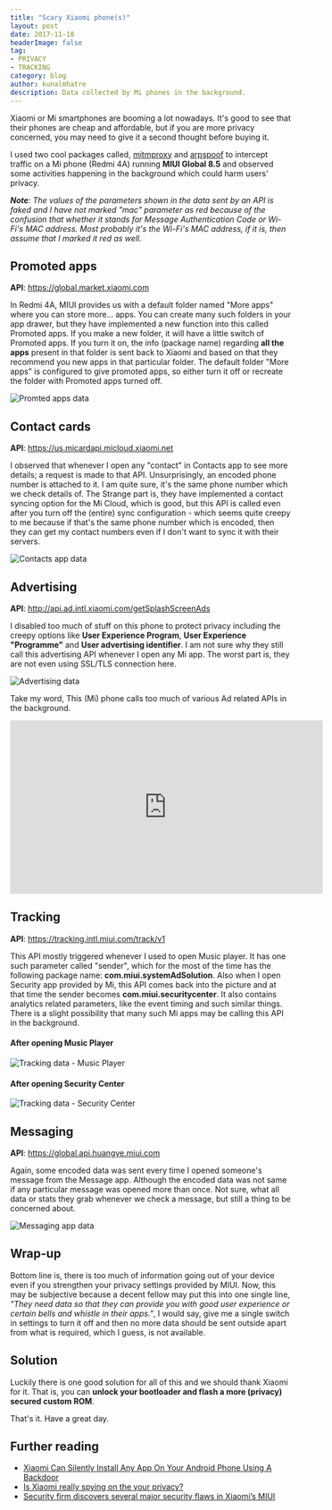 ```yaml
---
title: "Scary Xiaomi phone(s)"
layout: post
date: 2017-11-18
headerImage: false
tag:
- PRIVACY
- TRACKING
category: blog
author: kunalmhatre
description: Data collected by Mi phones in the background.
---
```


Xiaomi or Mi smartphones are booming a lot nowadays. It's good to see that their phones are cheap and affordable, but if you are more privacy concerned, you may need to give it a second thought before buying it. 

I used two cool packages called, [mitmproxy](https://mitmproxy.org/) and [arpspoof](https://su2.info/doc/arpspoof.php) to intercept traffic on a Mi phone (Redmi 4A) running **MIUI Global 8.5** and observed some activities happening in the background which could harm users' privacy.

***Note**: The values of the parameters shown in the data sent by an API is faked and I have not marked "mac" parameter as red because of the confusion that whether it stands for Message Authentication Code or Wi-Fi's MAC address. Most probably it's the Wi-Fi's MAC address, if it is, then assume that I marked it red as well.*

## Promoted apps

**API**: https://global.market.xiaomi.com

In Redmi 4A, MIUI provides us with a default folder named "More apps" where you can store more... apps. You can create many such folders in your app drawer, but they have implemented a new function into this called Promoted apps. If you make a new folder, it will have a little switch of Promoted apps. If you turn it on, the info (package name) regarding **all the apps** present in that folder is sent back to Xiaomi and based on that they recommend you new apps in that particular folder. The default folder "More apps" is configured to give promoted apps, so either turn it off or recreate the folder with Promoted apps turned off. 

![Promted apps data](/assets/images/2017_11_18/promoted.png)

## Contact cards

**API**: https://us.micardapi.micloud.xiaomi.net

I observed that whenever I open any "contact" in Contacts app to see more details; a request is made to that API. Unsurprisingly, an encoded phone number is attached to it. I am quite sure, it's the same phone number which we check details of. The Strange part is, they have implemented a contact syncing option for the Mi Cloud, which is good, but this API is called even after you turn off the (entire) sync configuration - which seems quite creepy to me because if that's the same phone number which is encoded, then they can get my contact numbers even if I don't want to sync it with their servers.   

![Contacts app data](/assets/images/2017_11_18/contacts.png)

## Advertising

**API**: http://api.ad.intl.xiaomi.com/getSplashScreenAds

I disabled too much of stuff on this phone to protect privacy including the creepy options like **User Experience Program**, **User Experience "Programme"** and **User advertising identifier**. I am not sure why they still call this advertising API whenever I open any Mi app. The worst part is, they are not even using SSL/TLS connection here.

![Advertising data](/assets/images/2017_11_18/ad_data.png)

Take my word, This (Mi) phone calls too much of various Ad related APIs in the background.

<iframe width="560" height="310" src="https://www.youtube.com/embed/WISORijUJrg" frameborder="0" allowfullscreen></iframe> 

## Tracking

**API**: https://tracking.intl.miui.com/track/v1

This API mostly triggered whenever I used to open Music player. It has one such parameter called "sender", which for the most of the time has the following package name: **com.miui.systemAdSolution**. Also when I open Security app provided by Mi, this API comes back into the picture and at that time the sender becomes **com.miui.securitycenter**. It also contains analytics related parameters, like the event timing and such similar things. There is a slight possibility that many such Mi apps may be calling this API in the background.

#### After opening Music Player

![Tracking data - Music Player](/assets/images/2017_11_18/music_player_tracking.png)

#### After opening Security Center

![Tracking data - Security Center](/assets/images/2017_11_18/security_center_tracking.png)

## Messaging

**API**: https://global.api.huangye.miui.com

Again, some encoded data was sent every time I opened someone's message from the Message app. Although the encoded data was not same if any particular message was opened more than once. Not sure, what all data or stats they grab whenever we check a message, but still a thing to be concerned about. 

![Messaging app data](/assets/images/2017_11_18/messaging.png)

## Wrap-up

Bottom line is, there is too much of information going out of your device even if you strengthen your privacy settings provided by MIUI. Now, this may be subjective because a decent fellow may put this into one single line, *"They need data so that they can provide you with good user experience or certain bells and whistle in their apps."*, I would say, give me a single switch in settings to turn it off and then no more data should be sent outside apart from what is required, which I guess, is not available.

## Solution

Luckily there is one good solution for all of this and we should thank Xiaomi for it. That is, you can **unlock your bootloader and flash a more (privacy) secured custom ROM**.

That's it. Have a great day.

## Further reading

- [Xiaomi Can Silently Install Any App On Your Android Phone Using A Backdoor](https://thehackernews.com/2016/09/xiaomi-android-backdoor.html)
- [Is Xiaomi really spying on the your privacy?](http://www.deccanchronicle.com/141023/technology-mobiles-and-tabs/article/xiaomi-really-spying-indian-user%E2%80%99s-privacy)
- [Security firm discovers several major security flaws in Xiaomi’s MIUI](https://www.androidauthority.com/xiaomi-miui-security-flaws-793107/)
